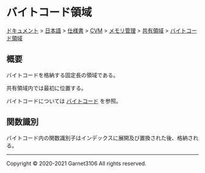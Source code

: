 # バイトコード領域

[ドキュメント](../../../../../../index.md) > [日本語](../../../../../index.md) > [仕様書](../../../../index.md) > [CVM](../../../index.md) > [メモリ管理](../../index.md) > [共有領域](../index.md) > [バイトコード領域](./index.md)

## 概要

バイトコードを格納する固定長の領域である。

共有領域内では最初に位置する。

バイトコードについては [バイトコード](../../../bytecode/index.md) を参照。

## 関数識別

バイトコード内の関数識別子はインデックスに展開及び置換された後、格納される。

---

Copyright © 2020-2021 Garnet3106 All rights reserved.
